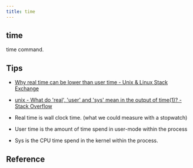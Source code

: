 ```yaml
---
title: time
---
```


## time
time command.


## Tips
* [Why real time can be lower than user time - Unix & Linux Stack Exchange](https://unix.stackexchange.com/questions/40694/why-real-time-can-be-lower-than-user-time)
* [unix - What do 'real', 'user' and 'sys' mean in the output of time(1)? - Stack Overflow](https://stackoverflow.com/questions/556405/what-do-real-user-and-sys-mean-in-the-output-of-time1)

* Real time is wall clock time. (what we could measure with a stopwatch)
* User time is the amount of time spend in user-mode within the process
* Sys is the CPU time spend in the kernel within the process.

## Reference
